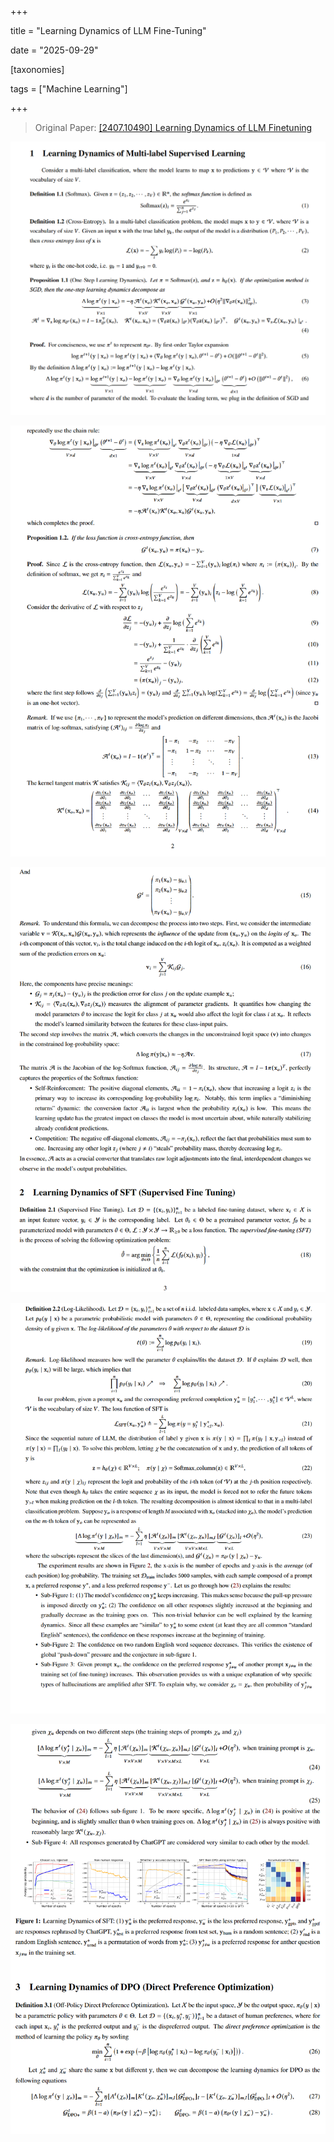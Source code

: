 +++

title = "Learning Dynamics of LLM Fine-Tuning"

date = "2025-09-29"

[taxonomies]

tags = ["Machine Learning"]

+++

> Original Paper: [[2407.10490] Learning Dynamics of LLM Finetuning](https://arxiv.org/abs/2407.10490)

![image](assets/image-20250929231141-lyml7ry.png)

![image](assets/image-20250929231231-qp492us.png)

![image](assets/image-20250929231257-upw48rn.png)

![image](assets/image-20250929231322-b6k87m4.png)

![image](assets/image-20250929231352-qvcaj66.png)

‍
